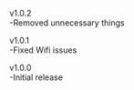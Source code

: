 v1.0.2  
-Removed unnecessary things  
  
v1.0.1  
-Fixed Wifi issues  
  
v1.0.0  
-Initial release
